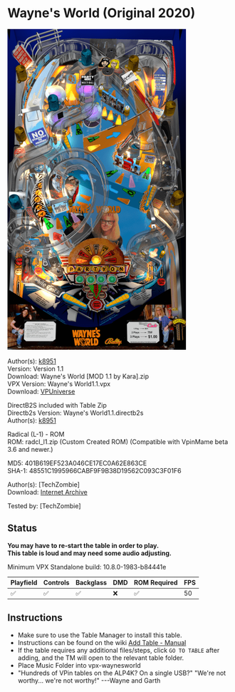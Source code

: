 # Wayne's World (Original 2020)

![Table Preview](../../images/vpx-waynesworld.png)

Author(s): [k8951](https://vpuniverse.com/profile/28646-k8951/)  
Version: Version 1.1  
Download: Wayne's World [MOD 1.1 by Kara].zip  
VPX Version: Wayne's World1.1.vpx  
Download: [VPUniverse](https://vpuniverse.com/files/file/5997-wayne%e2%80%99s-world/)

DirectB2S included with Table Zip  
Directb2s Version: Wayne's World1.1.directb2s  
Author(s): [k8951](https://vpuniverse.com/profile/28646-k8951/) 

Radical (L-1) - ROM  
ROM: radcl_l1.zip (Custom Created ROM) (Compatible with VpinMame beta 3.6 and newer.)

MD5: 401B619EF523A046CE17EC0A62E863CE  
SHA-1: 48551C1995966CABF9F9B38D19562C093C3F01F6

Author(s): [TechZombie]  
Download: [Internet Archive](https://archive.org/details/radcl_l1)

Tested by:
[TechZombie]

## Status 

**You may have to re-start the table in order to play.**  
**This table is loud and may need some audio adjusting.**

Minimum VPX Standalone build: 10.8.0-1983-b84441e

| Playfield | Controls | Backglass | DMD | ROM Required | FPS | 
|-----------|----------|-----------|-----|--------------|-----|
| :white_check_mark: | :white_check_mark: | :white_check_mark: | :x: | :white_check_mark: | 50 |

## Instructions

- Make sure to use the Table Manager to install this table.
- Instructions can be found on the wiki [Add Table - Manual](https://github.com/LegendsUnchained/vpx-standalone-alp4k/wiki/%5B04%5D-%F0%9F%A7%A1-TM-%E2%80%90-Other-Features#add-table---manual)
- If the table requires any additional files/steps, click `GO TO TABLE` after adding, and the TM will open to the relevant table folder.
- Place Music Folder into vpx-waynesworld
- "Hundreds of VPin tables on the ALP4K? On a single USB?"  "We're not worthy... we're not worthy!" ---Wayne and Garth

